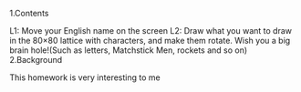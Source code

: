 1.Contents

L1: Move your English name on the screen
L2: Draw what you want to draw in the 80×80 lattice with characters, and make them rotate. Wish you a big brain hole!(Such as letters, Matchstick Men, rockets and so on)
2.Background

This homework is very interesting to me
